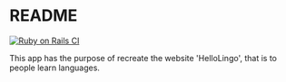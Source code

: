 # README

[![Ruby on Rails CI](https://github.com/jonathanoliveira9/hello_friend/actions/workflows/rubyonrails.yml/badge.svg)](https://github.com/jonathanoliveira9/hello_friend/actions/workflows/rubyonrails.yml)

This app has the purpose of recreate the website 'HelloLingo', that is to people learn languages.
